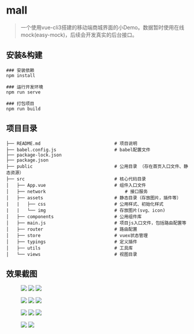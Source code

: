 # mall

>一个使用vue-cli3搭建的移动端商城界面的小Demo。数据暂时使用在线mock(easy-mock)，后续会开发真实的后台接口。
## 安装&构建
```
### 安装依赖
npm install

### 运行开发环境
npm run serve

### 打包项目
npm run build

```

## 项目目录
```
├── README.md                            # 项目说明
├── babel.config.js                      # babel配置文件
├── package-lock.json                    
├── package.json  
├── public                               # 公用目录 （存在首页入口文件、静态资源）
├── src                                  # 核心代码目录
│   ├── App.vue                          # 组件入口文件
│   ├── network                              # 接口服务
│   ├── assets                           # 静态目录（存放图片，插件等）
|   |   ├── css                          # 公用样式、初始化样式
|   |   └── img                          # 存放图片(svg、icon)
│   ├── components                       # 公用组件库
│   ├── main.js                          # 项目js入口文件，包括路由配置等
│   ├── router                           # 路由配置
│   ├── store                            # vuex状态管理                           
│   ├── typings                          # 定义插件
│   ├── utils                            # 工具库
│   └── views                            # 视图目录

```
## 效果截图
<figure class="half">
    <img src="http://static.cn-yoy.com/github/1.png">
    <img src="http://static.cn-yoy.com/github/2.png">
    <img src="http://static.cn-yoy.com/github/3.png">
</figure>
<figure class="third">
    <img src="http://static.cn-yoy.com/github/4.png">
    <img src="http://static.cn-yoy.com/github/5.png">
    <img src="http://static.cn-yoy.com/github/6.png">
</figure>
<figure class="third">
    <img src="http://static.cn-yoy.com/github/7.png">
    <img src="http://static.cn-yoy.com/github/8.png">
    <img src="http://static.cn-yoy.com/github/9.png">
</figure>
<figure class="half">
    <img src="http://static.cn-yoy.com/github/10.png">
    <img src="http://static.cn-yoy.com/github/11.png">
</figure>
